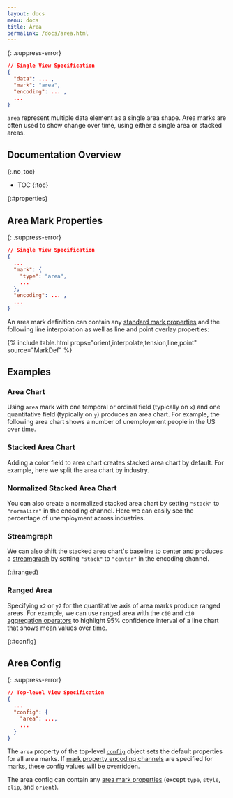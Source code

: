 ```yaml
---
layout: docs
menu: docs
title: Area
permalink: /docs/area.html
---
```


{: .suppress-error}
```json
// Single View Specification
{
  "data": ... ,
  "mark": "area",
  "encoding": ... ,
  ...
}
```

`area` represent multiple data element as a single area shape. Area marks are often used to show change over time, using either a single area or stacked areas.

## Documentation Overview
{:.no_toc}

- TOC
{:toc}


{:#properties}
## Area Mark Properties


{: .suppress-error}
```json
// Single View Specification
{
  ...
  "mark": {
    "type": "area",
    ...
  },
  "encoding": ... ,
  ...
}
```

An area mark definition can contain any [standard mark properties](mark.html#mark-def) and the following line interpolation as well as line and point overlay properties:

{% include table.html props="orient,interpolate,tension,line,point" source="MarkDef" %}

## Examples

### Area Chart

Using `area` mark with one temporal or ordinal field (typically on `x`) and one quantitative field (typically on `y`) produces an area chart. For example, the following area chart shows a number of unemployment people in the US over time.

<span class="vl-example" data-name="area"></span>

### Stacked Area Chart

Adding a color field to area chart creates stacked area chart by default. For example, here we split the area chart by industry.

<span class="vl-example" data-name="stacked_area"></span>

### Normalized Stacked Area Chart

You can also create a normalized stacked area chart by setting `"stack"` to `"normalize"` in the encoding channel. Here we can easily see the percentage of unemployment across industries.

<span class="vl-example" data-name="stacked_area_normalize"></span>

### Streamgraph

We can also shift the stacked area chart's baseline to center and produces a [streamgraph](http://www.leebyron.com/else/streamgraph/) by setting `"stack"` to `"center"` in the encoding channel.

<span class="vl-example" data-name="stacked_area_stream"></span>

{:#ranged}
### Ranged Area

Specifying `x2` or `y2` for the quantitative axis of area marks produce ranged areas.
For example, we can use ranged area with the `ci0` and `ci0` [aggregation operators](aggregate.html#ops) to highlight 95% confidence interval of a line chart that shows mean values over time.

<span class="vl-example" data-name="layer_area_ci"></span>

{:#config}
## Area Config

{: .suppress-error}
```json
// Top-level View Specification
{
  ...
  "config": {
    "area": ...,
    ...
  }
}
```

The `area` property of the top-level [`config`](config.html) object sets the default properties for all area marks.  If [mark property encoding channels](encoding.html#mark-prop) are specified for marks, these config values will be overridden.

The area config can contain any [area mark properties](#properties) (except `type`, `style`, `clip`, and `orient`).
